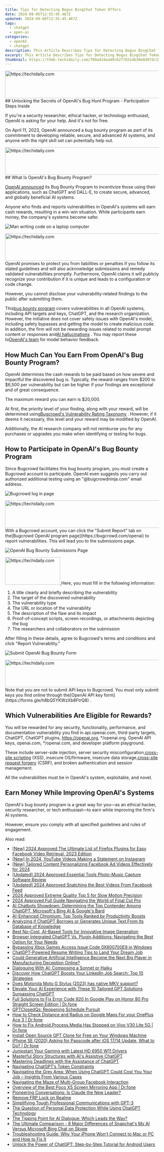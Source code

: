 ```yaml
---
title: Tips for Detecting Bogus BingChat Token Offers
date: 2024-09-05T12:55:45.467Z
updated: 2024-09-06T12:55:45.467Z
tags:
  - chatgpt
  - open-ai
categories:
  - openAI
  - chatgpt
description: This Article Describes Tips for Detecting Bogus BingChat Token Offers
excerpt: This Article Describes Tips for Detecting Bogus BingChat Token Offers
thumbnail: https://thmb.techidaily.com/f09a424aa99c62f7b51db30e0d97dc33c8611de88afaf819d747680f631cd289.jpg
---
```


<!-- affiliate ads begin -->
<a href="https://appsumo.8odi.net/c/5597632/2129740/7443" target="_top" id="2129740">
  <img src="//a.impactradius-go.com/display-ad/7443-2129740" border="0" alt="https://techidaily.com" width="728" height="90"/>
</a>
<img height="0" width="0" src="https://appsumo.8odi.net/i/5597632/2129740/7443" style="position:absolute;visibility:hidden;" border="0" />
<!-- affiliate ads end -->
## Unlocking the Secrets of OpenAI's Bug Hunt Program - Participation Steps Inside

 If you're a security researcher, ethical hacker, or technology enthusiast, OpenAI is asking for your help. And it's not for free.

 On April 11, 2023, OpenAI announced a bug bounty program as part of its commitment to developing reliable, secure, and advanced AI systems, and anyone with the right skill set can potentially help out.

<!-- affiliate ads begin -->
<a href="https://appsumo.8odi.net/c/5597632/2123734/7443" target="_top" id="2123734">
  <img src="//a.impactradius-go.com/display-ad/7443-2123734" border="0" alt="https://techidaily.com" width="728" height="90"/>
</a>
<img height="0" width="0" src="https://appsumo.8odi.net/i/5597632/2123734/7443" style="position:absolute;visibility:hidden;" border="0" />
<!-- affiliate ads end -->
## What Is OpenAI's Bug Bounty Program?

[OpenAI announced](https://openai.com/blog/bug-bounty-program) its Bug Bounty Program to incentivize those using their applications, such as ChatGPT and DALL-E, to create secure, advanced, and globally beneficial AI systems.

 Anyone who finds and reports vulnerabilities in OpenAI's systems will earn cash rewards, resulting in a win-win situation. While participants earn money, the company's systems become safer.

![Man writing code on a laptop computer](https://static1.makeuseofimages.com/wordpress/wp-content/uploads/2022/11/bug-bounty-programs.jpg)

<!-- affiliate ads begin -->
<a href="https://ephamedtechinc.pxf.io/c/5597632/2130532/26400" target="_top" id="2130532">
  <img src="//a.impactradius-go.com/display-ad/26400-2130532" border="0" alt="https://techidaily.com" width="728" height="90"/>
</a>
<img height="0" width="0" src="https://ephamedtechinc.pxf.io/i/5597632/2130532/26400" style="position:absolute;visibility:hidden;" border="0" />
<!-- affiliate ads end -->
 OpenAI promises to protect you from liabilities or penalties if you follow its stated guidelines and will also acknowledge submissions and remedy validated vulnerabilities promptly. Furthermore, OpenAI claims it will publicly recognize your contribution if it is unique and leads to a configuration or code change.

 However, you cannot disclose your vulnerability-related findings to the public after submitting them.

 This[bug bounty program](https://www.makeuseof.com/bug-bounty-programs/) covers vulnerabilities in all OpenAI systems, including API targets and keys, ChatGPT, and the research organization. However, the initiative does not cover safety issues with OpenAI's model, including safety bypasses and getting the model to create malicious code. In addition, the firm will not be rewarding issues related to model prompt content or responses and[AI hallucinations](https://www.makeuseof.com/what-is-ai-hallucination-and-how-do-you-spot-it/) . You may report these to[OpenAI's team](https://openai.com/form/model-behavior-feedback) for model behavior feedback.

## How Much Can You Earn From OpenAI's Bug Bounty Program?

 OpenAI determines the cash rewards to be paid based on how severe and impactful the discovered bug is. Typically, the reward ranges from $200 to $6,500 per vulnerability but can be higher if your findings are exceptional and of great consequence.

The maximum reward you can earn is $20,000.

 At first, the priority level of your finding, along with your reward, will be determined using[Bugcrowd's Vulnerability Rating Taxonomy](https://bugcrowd.com/vulnerability-rating-taxonomy) . However, if it deems it necessary, this level and your reward may be modified by OpenAI.

 Additionally, the AI research company will not reimburse you for any purchases or upgrades you make when identifying or testing for bugs.

## How to Participate in OpenAI's Bug Bounty Program

 Since Bugcrowd facilitates this bug bounty program, you must create a Bugcrowd account to participate. OpenAI even suggests you carry out authorized additional testing using an "@bugcrowdninja.com" email address.

![Bugcrowd log in page](https://static1.makeuseofimages.com/wordpress/wp-content/uploads/2023/04/bugcrowd-log-in-page.jpg)

<!-- affiliate ads begin -->
<a href="https://unicoeye.pxf.io/c/5597632/2134241/18498" target="_top" id="2134241">
  <img src="//a.impactradius-go.com/display-ad/18498-2134241" border="0" alt="https://techidaily.com" width="728" height="90"/>
</a>
<img height="0" width="0" src="https://unicoeye.pxf.io/i/5597632/2134241/18498" style="position:absolute;visibility:hidden;" border="0" />
<!-- affiliate ads end -->
 With a Bugcrowd account, you can click the "Submit Report" tab on the[Bugcrowd OpenAI program page](https://bugcrowd.com/openai) to report vulnerabilities. This will lead you to the submissions page.

![OpenAI Bug Bounty Submissions Page](https://static1.makeuseofimages.com/wordpress/wp-content/uploads/2023/04/openai-bug-bounty-submissions-page.jpg)

<!-- affiliate ads begin -->
<a href="https://aligracehair.sjv.io/c/5597632/2135411/19272" target="_top" id="2135411">
  <img src="//a.impactradius-go.com/display-ad/19272-2135411" border="0" alt="https://techidaily.com" width="180" height="90"/>
</a>
<img height="0" width="0" src="https://aligracehair.sjv.io/i/5597632/2135411/19272" style="position:absolute;visibility:hidden;" border="0" />
<!-- affiliate ads end -->
Here, you must fill in the following information:

1. A title clearly and briefly describing the vulnerability
2. The target of the discovered vulnerability
3. The vulnerability type
4. The URL or location of the vulnerability
5. The description of the flaw and its impact
6. Proof-of-concept scripts, screen recordings, or attachments depicting the bug
7. The researchers and collaborators on the submission

 After filling in these details, agree to Bugcrowd's terms and conditions and click "Report Vulnerability."

![Submit OpenAI Bug Bounty Form](https://static1.makeuseofimages.com/wordpress/wp-content/uploads/2023/04/submit-openai-bug-bounty-form.jpg)

<!-- affiliate ads begin -->
<a href="https://united.elfm.net/c/5597632/2139563/4704" target="_top" id="2139563">
  <img src="//a.impactradius-go.com/display-ad/4704-2139563" border="0" alt="https://techidaily.com" width="728" height="90"/>
</a>
<img height="0" width="0" src="https://united.elfm.net/i/5597632/2139563/4704" style="position:absolute;visibility:hidden;" border="0" />
<!-- affiliate ads end -->
 Note that you are not to submit API keys to Bugcrowd. You must only submit keys you find online through the[OpenAI API key form](https://forms.gle/h8bQ5YKWzXb8FtrQ8) .

## Which Vulnerabilities Are Eligible for Rewards?

 You will be rewarded for any security, functionality, performance, and documentation vulnerability you find in api.openai.com, third-party targets, ChatGPT, ChatGPT plugins, <https://openai.org>, \*/openai.org, OpenAI API keys, openai.com, \*/openai.com, and developer platform playground.

 These include server-side injection, server security misconfiguration,[cross-site scripting](https://www.makeuseof.com/tag/crosssite-scripting-xss-security-threat/) (XSS), insecure OS/firmware, insecure data storage,[cross-site request forgery](https://www.makeuseof.com/what-are-csrf-attacks-and-how-can-you-prevent-them/) (CSRF), and broken authentication and session management.

 All the vulnerabilities must be in OpenAI's system, exploitable, and novel.

## Earn Money While Improving OpenAI's Systems

 OpenAI's bug bounty program is a great way for you—as an ethical hacker, security researcher, or tech enthusiast—to earn while improving the firm's AI systems.

 However, ensure you comply with all specified guidelines and rules of engagement.


<ins class="adsbygoogle"
     style="display:block"
     data-ad-format="autorelaxed"
     data-ad-client="ca-pub-7571918770474297"
     data-ad-slot="1223367746"></ins>



<ins class="adsbygoogle"
     style="display:block"
     data-ad-client="ca-pub-7571918770474297"
     data-ad-slot="8358498916"
     data-ad-format="auto"
     data-full-width-responsive="true"></ins>

<span class="atpl-alsoreadstyle">Also read:</span>
<div><ul>
<li><a href="https://facebook-video-recording.techidaily.com/new-2024-approved-the-ultimate-list-of-firefox-plugins-for-easy-facebook-video-retrieval-2023-edition/"><u>[New] 2024 Approved  The Ultimate List of Firefox Plugins for Easy Facebook Video Retrieval, 2023 Edition</u></a></li>
<li><a href="https://youtube-tips.techidaily.com/n-2024-youtube-videos-making-a-statement-on-instagram/"><u>[New] In 2024, YouTube Videos  Making a Statement on Instagram</u></a></li>
<li><a href="https://facebook-videos.techidaily.com/new-tailored-content-personalizing-facebook-ad-videos-effectively-for-2024/"><u>[New] Tailored Content  Personalizing Facebook Ad Videos Effectively for 2024</u></a></li>
<li><a href="https://vp-tips.techidaily.com/updated-2024-approved-essential-tools-photo-music-capture-software-review/"><u>[Updated] 2024 Approved  Essential Tools  Photo-Music Capture Software Review</u></a></li>
<li><a href="https://facebook-clips.techidaily.com/updated-2024-approved-snatching-the-best-videos-from-facebook-feed/"><u>[Updated] 2024 Approved  Snatching the Best Videos From Facebook Feed</u></a></li>
<li><a href="https://some-techniques.techidaily.com/2024-approved-extreme-quality-top-5-for-slow-motion-precision/"><u>2024 Approved  Extreme Quality  Top 5 for Slow Motion Precision</u></a></li>
<li><a href="https://article-knowledge.techidaily.com/2024-approved-full-guide-navigating-the-world-of-final-cut-pro/"><u>2024 Approved  Full Guide  Navigating the World of Final Cut Pro</u></a></li>
<li><a href="https://tech-revival.techidaily.com/ai-chatbots-showdown-determining-the-top-contender-among-chatgpt-microsofts-bing-ai-and-googles-bard/"><u>AI Chatbots Showdown: Determining the Top Contender Among ChatGPT, Microsoft's Bing AI & Google's Bard</u></a></li>
<li><a href="https://tech-revival.techidaily.com/ai-enhanced-chromium-top-tools-ranked-by-productivity-boosts/"><u>AI-Enhanced Chromium: Top Tools Ranked by Productivity Boosts</u></a></li>
<li><a href="https://tech-revival.techidaily.com/analyzing-if-chatgpt-borrows-or-generates-unique-text-from-its-database-of-knowledge/"><u>Analyzing if ChatGPT Borrows or Generates Unique Text From Its Database of Knowledge</u></a></li>
<li><a href="https://tech-revival.techidaily.com/best-no-cost-ai-based-tools-for-innovative-image-generation/"><u>Best No-Cost, AI-Based Tools for Innovative Image Generation</u></a></li>
<li><a href="https://tech-revival.techidaily.com/browser-integrated-chatgpt-vs-plugin-additions-navigating-the-best-option-for-your-needs/"><u>Browser Integrated ChatGPT Vs. Plugin Additions: Navigating the Best Option for Your Needs</u></a></li>
<li><a href="https://win11-tips.techidaily.com/bypassing-xbox-games-access-issue-code-0x800700e9-in-windows/"><u>Bypassing Xbox Games Access Issue Code 0X800700E9 in Windows</u></a></li>
<li><a href="https://tech-revival.techidaily.com/chatgpt-powered-resume-writing-tips-to-land-your-dream-job/"><u>ChatGPT-Powered Resume Writing Tips to Land Your Dream Job</u></a></li>
<li><a href="https://tech-revival.techidaily.com/could-generative-artificial-intelligence-become-the-next-big-player-in-manufacturing-deception-online/"><u>Could Generative Artificial Intelligence Become the Next Big Player in Manufacturing Deception Online?</u></a></li>
<li><a href="https://tech-revival.techidaily.com/dialoguing-with-ai-composing-a-sonnet-or-haiku/"><u>Dialoguing With AI: Composing a Sonnet or Haiku</u></a></li>
<li><a href="https://tech-revival.techidaily.com/discover-how-chatgpt-boosts-your-linkedin-job-search-top-10-strategies/"><u>Discover How ChatGPT Boosts Your LinkedIn Job Search: Top 10 Strategies</u></a></li>
<li><a href="https://phone-solutions.techidaily.com/does-motorola-moto-g-stylus-2023-has-native-mkv-support-by-aiseesoft-video-converter-play-mkv-on-android/"><u>Does Motorola Moto G Stylus (2023) has native MKV support?</u></a></li>
<li><a href="https://tech-revival.techidaily.com/elevate-your-ai-experience-with-these-10-tailored-gpt-solutions-surpassing-chatgpt/"><u>Elevate Your AI Experience with These 10 Tailored GPT Solutions Surpassing ChatGPT</u></a></li>
<li><a href="https://howto.techidaily.com/full-solutions-to-fix-error-code-920-in-google-play-on-honor-80-pro-straight-screen-edition-drfone-by-drfone-fix-android-problems-fix-android-problems/"><u>Full Solutions to Fix Error Code 920 In Google Play on Honor 80 Pro Straight Screen Edition | Dr.fone</u></a></li>
<li><a href="https://tech-revival.techidaily.com/gptclosedqs-reopening-schedule-pursuit/"><u>GPTClosedQs: Reopening Schedule Pursuit</u></a></li>
<li><a href="https://android-location-track.techidaily.com/how-to-check-distance-and-radius-on-google-maps-for-your-oneplus-ace-3-drfone-by-drfone-virtual-android/"><u>How to Check Distance and Radius on Google Maps For your OnePlus Ace 3 | Dr.fone</u></a></li>
<li><a href="https://change-location.techidaily.com/how-to-fix-androidprocessmedia-has-stopped-on-vivo-v30-lite-5g-drfone-by-drfone-fix-android-problems-fix-android-problems/"><u>How to Fix Android.Process.Media Has Stopped on Vivo V30 Lite 5G | Dr.fone</u></a></li>
<li><a href="https://tech-revival.techidaily.com/install-open-source-gpt-clone-for-free-on-your-windows-machine/"><u>Install Open Source GPT Clone for Free on Your Windows Machine</u></a></li>
<li><a href="https://iphone-unlock.techidaily.com/iphone-se-2020-asking-for-passcode-after-ios-1714-update-what-to-do-drfone-by-drfone-ios/"><u>iPhone SE (2020) Asking for Passcode after iOS 17/14 Update, What to Do? | Dr.fone</u></a></li>
<li><a href="https://graphic-issues.techidaily.com/jumpstart-your-gaming-with-latest-hd-6950-w11-drivers/"><u>Jumpstart Your Gaming with Latest HD 6950 W11 Drivers</u></a></li>
<li><a href="https://tech-revival.techidaily.com/masterful-story-structures-with-ais-assistive-chatgpt/"><u>Masterful Story Structures with AI's Assistive ChatGPT</u></a></li>
<li><a href="https://tech-revival.techidaily.com/mastering-deadlines-with-the-assistance-of-chatgpt/"><u>Mastering Deadlines with the Assistance of ChatGPT</u></a></li>
<li><a href="https://tech-revival.techidaily.com/navigating-chatgpts-token-constraints/"><u>Navigating ChatGPT’s Token Constraints</u></a></li>
<li><a href="https://tech-revival.techidaily.com/navigating-the-grey-area-when-using-chatgpt-could-cost-you-your-job-insights-from-various-cases/"><u>Navigating the Grey Area: When Using ChatGPT Could Cost You Your Job – Insights From Various Cases</u></a></li>
<li><a href="https://facebook.techidaily.com/navigating-the-maze-of-multi-group-facebook-interaction/"><u>Navigating the Maze of Multi-Group Facebook Interaction</u></a></li>
<li><a href="https://screen-mirror.techidaily.com/overview-of-the-best-poco-x5-screen-mirroring-app-drfone-by-drfone-android/"><u>Overview of the Best Poco X5 Screen Mirroring App | Dr.fone</u></a></li>
<li><a href="https://tech-revival.techidaily.com/pioneering-conversations-is-claude-the-new-leader/"><u>Pioneering Conversations: Is Claude the New Leader?</u></a></li>
<li><a href="https://review-topics.techidaily.com/remove-frp-lock-on-realme-by-drfone-android-unlock-remove-google-frp/"><u>Remove FRP Lock on Realme</u></a></li>
<li><a href="https://tech-revival.techidaily.com/simplifying-tough-professional-communications-with-gpt-3/"><u>Simplifying Tough Professional Communications with GPT-3</u></a></li>
<li><a href="https://tech-revival.techidaily.com/the-question-of-personal-data-protection-while-using-chatgpt-technology/"><u>The Question of Personal Data Protection While Using ChatGPT Technology</u></a></li>
<li><a href="https://tech-revival.techidaily.com/the-tipping-point-for-ai-dialogue-which-leads-the-way/"><u>The Tipping Point for AI Dialogue: Which Leads the Way?</u></a></li>
<li><a href="https://tech-revival.techidaily.com/the-ultimate-comparison-8-major-differences-of-snapchats-my-ai-versus-microsoft-bing-chat-on-skype/"><u>The Ultimate Comparison - 8 Major Differences of Snapchat's My AI Versus Microsoft Bing Chat on Skype</u></a></li>
<li><a href="https://vp-tips.techidaily.com/troubleshooting-guide-why-your-iphone-wont-connect-to-mac-or-pc-and-how-to-fix-it/"><u>Troubleshooting Guide: Why Your iPhone Won't Connect to Mac or PC and How to Fix It</u></a></li>
<li><a href="https://tech-revival.techidaily.com/unlock-the-power-of-chatgpt-step-by-step-tutorial-for-android-users/"><u>Unlock the Power of ChatGPT: Step-by-Step Tutorial for Android Users</u></a></li>
</ul></div>
